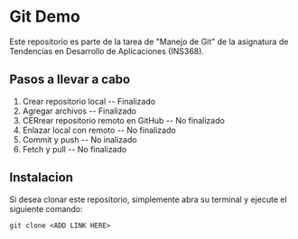 # Git Demo
Este repositorio es parte de la tarea de "Manejo de Git" de la asignatura de Tendencias en Desarrollo de Aplicaciones (INS368).

## Pasos a llevar a cabo

1. Crear repositorio local -- Finalizado
2. Agregar archivos -- Finalizado
3. CERrear repositorio remoto en GitHub -- No finalizado
4. Enlazar local con remoto -- No finalizado
5. Commit y push -- No inalizado
6. Fetch y pull -- No finalizado

## Instalacion 
Si desea clonar este repositorio, simplemente abra su terminal y ejecute el siguiente comando:

```
git clone <ADD LINK HERE>
```
